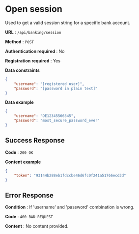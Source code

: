 # Open session

Used to get a valid session string for a specific bank account.

**URL** : `/api/banking/session`

**Method** : `POST`

**Authentication required** : No

**Registration required** : Yes

**Data constraints**

```json
{
    "username": "[registered user]",
    "password": "[password in plain text]"
}
```

**Data example**

```json
{
    "username": "DE12345566345",
    "password": "most_secure_password_ever"
}
```

## Success Response

**Code** : `200 OK`

**Content example**

```json
{
    "token": "93144b288eb1fdccbe46d6fc0f241a51766ecd3d"
}
```

## Error Response

**Condition** : If 'username' and 'password' combination is wrong.

**Code** : `400 BAD REQUEST`

**Content** : No content provided.